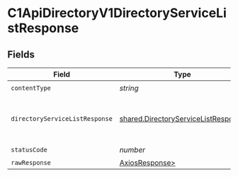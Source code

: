 # C1ApiDirectoryV1DirectoryServiceListResponse


## Fields

| Field                                                                                                    | Type                                                                                                     | Required                                                                                                 | Description                                                                                              |
| -------------------------------------------------------------------------------------------------------- | -------------------------------------------------------------------------------------------------------- | -------------------------------------------------------------------------------------------------------- | -------------------------------------------------------------------------------------------------------- |
| `contentType`                                                                                            | *string*                                                                                                 | :heavy_check_mark:                                                                                       | N/A                                                                                                      |
| `directoryServiceListResponse`                                                                           | [shared.DirectoryServiceListResponse](../../models/shared/directoryservicelistresponse.md)               | :heavy_minus_sign:                                                                                       |  The DirectoryServiceListResponse message contains a list of results and a nextPageToken if applicable.<br/> |
| `statusCode`                                                                                             | *number*                                                                                                 | :heavy_check_mark:                                                                                       | N/A                                                                                                      |
| `rawResponse`                                                                                            | [AxiosResponse>](https://axios-http.com/docs/res_schema)                                                 | :heavy_minus_sign:                                                                                       | N/A                                                                                                      |